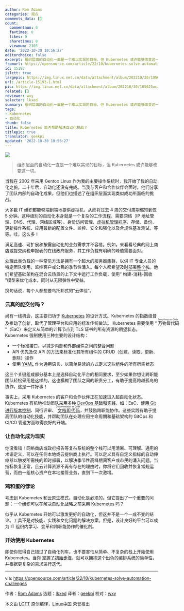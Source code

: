 ```yaml
---
author: Rom Adams
categories: 观点
comments_data: []
count:
  commentnum: 0
  favtimes: 0
  likes: 0
  sharetimes: 0
  viewnum: 2105
date: '2022-10-30 10:56:27'
editorchoice: false
excerpt: 组织层面的自动化一直是一个难以实现的目标，但 Kubernetes 或许能够改变这一切。
fromurl: https://opensource.com/article/22/10/kubernetes-solve-automation-challenges
id: 15193
islctt: true
largepic: https://img.linux.net.cn/data/attachment/album/202210/30/105625ocz9sd9z6g4dzb44.jpg
url: /article-15193-1.html
pic: https://img.linux.net.cn/data/attachment/album/202210/30/105625ocz9sd9z6g4dzb44.jpg.thumb.jpg
related: []
reviewer: wxy
selector: lkxed
summary: 组织层面的自动化一直是一个难以实现的目标，但 Kubernetes 或许能够改变这一切。
tags:
- Kubernetes
- 自动化
thumb: false
title: Kubernetes 能否帮助解决自动化挑战？
titlepic: true
translator: geekpi
updated: '2022-10-30 10:56:27'
---
```


![](/data/attachment/album/202210/30/105625ocz9sd9z6g4dzb44.jpg)



> 
> 组织层面的自动化一直是一个难以实现的目标，但 Kubernetes 或许能够改变这一切。
> 
> 
> 


当我在 2002 年采用 Gentoo Linux 作为我的主要操作系统时，我开始了我的自动化之旅。二十年后，自动化还没有完成。当我与客户和合作伙伴会面时，他们分享了团队内部的自动化成果，但他们也描述了在组织层面实现类似成功所面临的挑战。


大多数 IT 组织都能够端到端地提供虚拟机，从而将过去 4 周的交付周期缩短到仅 5 分钟。这种级别的自动化本身就是一个复杂的工作流程，需要网络（IP 地址管理、DNS、代理、网络区域等）、身份访问管理、[虚拟机管理程序](https://www.redhat.com/en/topics/virtualization/what-is-a-hypervisor?intcmp=7013a000002qLH8AAM)、存储、备份、更新操作系统、应用最新的配置文件、监控、安全和强化以及合规性基准测试，等等。哇，这么多！


满足高速、可扩展和按需自动化的业务需求并不容易。例如，来看看经典的网上商店或提交纳税申报表的在线政府服务，其工作负载有明确的峰值需要面对。


处理此类负载的一种常见方法是拥有一个超大的服务器集群，以供 IT 专业人员的特定团队使用，监控客户或公民的季节性涌入。每个人都希望及时部署整个栈。他们希望基础架构在混合云场景的上下文中运行工作负载，使用“<ruby> 构建-消耗-回收 <rt>  build-consume-trash </rt></ruby>”模型来优化成本，同时从无限弹性中受益。


换句话说，每个人都想要乌托邦式的“云体验”。


### 云真的能交付吗？


尚有一线机会，这主要归功于 [Kubernetes](https://www.redhat.com/en/topics/containers/what-is-kubernetes?intcmp=7013a000002qLH8AAM) 的设计方式。Kubernetes 的指数级普及推动了创新，取代了管理平台和应用的标准传统做法。 Kubernetes 需要使用 “<ruby> 万物皆代码 <rt>  Everything-as-Code </rt></ruby>”（EaC）来定义从简单的计算节点到 TLS 证书的所有资源的期望状态。Kubernetes 强制使用三种主要的设计结构：


* 一个标准接口，以减少内部和外部组件之间的整合问题
* API 优先及仅 API 的方法来标准化其所有组件的 CRUD（创建、读取、更新、删除）操作
* 使用 [YAML](https://opensource.com/article/21/9/yaml-cheat-sheet) 作为通用语言，以简单易读的方式定义这些组件的所有所需状态


这三个关键组成部分基本上是选择自动化平台的相同要求，至少如果你想让跨职能团队轻松采用是这样的。这也模糊了团队之间的职责分工，有助于提高跨越孤岛的协作，这是一件好事！


事实上，采用 Kubernetes 的客户和合作伙伴正在加速进入超自动化状态。Kubernetes 有机地推动团队采用多种 [DevOps 基础和实践](https://opensource.com/resources/devops)，如：EaC、[使用 Git 进行版本控制](https://opensource.com/life/16/7/stumbling-git)、同行评审、<ruby> <a href="https://opensource.com/article/21/3/devops-documentation">  文档即代码 </a> <rt>  Documentation as Code </rt></ruby>，并鼓励跨职能协作。这些实践有助于提高团队的自动化技能，并帮助团队在处理应用生命周期和基础架构的 GitOps 和 CI/CD 管道方面取得良好的开端。


### 让自动化成为现实


你没看错！网络商店或政府报告等复杂系统的整个栈可以用清晰、可理解、通用的术语定义，可以在任何本地或云提供商上执行。可以定义具有自定义指标的自动伸缩器以触发所需栈的即时部署，以解决季节性高峰期间客户或市民的涌入问题。当指标恢复正常，且云计算资源不再有存在的理由时，你将它们回收并恢复常规运营，而由一组核心资产在本地接管业务，直到下一次激增。


### 鸡和蛋的悖论


考虑到 Kubernetes 和云原生模式，自动化是必须的。但它提出了一个重要的问题：一个组织可以在解决自动化战略之前采用 Kubernetes 吗？


似乎从 Kubernetes 开始可以激发更好的自动化，但这并不是一个一成不变的结论。工具不是对技能、实践和文化问题的解决方案。但是，设计良好的平台可以成为 IT 组织内学习、变革和跨职能协作的催化剂。


### 开始使用 Kubernetes


即使你觉得自己错过了自动化列车，也不要害怕从简单、不复杂的栈上开始使用 Kubernetes。当你 [掌握了初始步骤](https://opensource.com/article/17/11/getting-started-kubernetes)，就可以拥抱这个出色的编排系统的简单性，并根据更复杂的需求进行迭代。




---


via: <https://opensource.com/article/22/10/kubernetes-solve-automation-challenges>


作者：[Rom Adams](https://opensource.com/users/romdalf) 选题：[lkxed](https://github.com/lkxed) 译者：[geekpi](https://github.com/geekpi) 校对：[wxy](https://github.com/wxy)


本文由 [LCTT](https://github.com/LCTT/TranslateProject) 原创编译，[Linux中国](https://linux.cn/) 荣誉推出